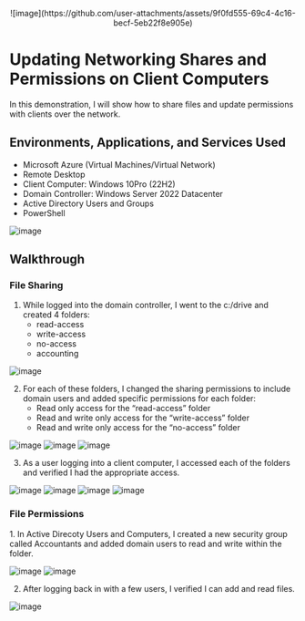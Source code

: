 <p align="center">
![image](https://github.com/user-attachments/assets/9f0fd555-69c4-4c16-becf-5eb22f8e905e)
</p>

<h1>Updating Networking Shares and Permissions on Client Computers</h1>
In this demonstration, I will show how to share files and update permissions with clients over the network. 

<h2>Environments, Applications, and Services Used </h2>

- Microsoft Azure (Virtual Machines/Virtual Network)
- Remote Desktop
- Client Computer: Windows 10Pro (22H2)
- Domain Controller: Windows Server 2022 Datacenter
- Active Directory Users and Groups 
- PowerShell
  
![image](https://github.com/user-attachments/assets/199bc314-b926-49fa-b3d7-d24d02e765a7)

<h2>Walkthrough</h2>

<h3>File Sharing</h3>

1. While logged into the domain controller, I went to the c:/drive and created 4 folders:
   - read-access
   - write-access
   - no-access
   - accounting

![image](https://github.com/user-attachments/assets/a66abf92-8101-46c4-bbec-b2e39a452ff3)


2. For each of these folders, I changed the sharing permissions to include domain users and added specific permissions for each folder:
     - Read only access for the “read-access” folder
     - Read and write only access for the “write-access” folder
     - Read and write only access for the “no-access” folder
       
![image](https://github.com/user-attachments/assets/a1548ca4-cb67-4780-b774-7796e86ab94b)
![image](https://github.com/user-attachments/assets/eb8b0064-cb64-4b07-a2aa-8d7f08ec33a5)
![image](https://github.com/user-attachments/assets/9c35ea99-1295-4181-899a-34dd1e32d8df)




  
3. As a user logging into a client computer, I accessed each of the folders and verified I had the appropriate access.

![image](https://github.com/user-attachments/assets/36e2b1e9-852c-4999-a906-095ade766e94)
![image](https://github.com/user-attachments/assets/4a5b3e74-1614-42c9-a2b9-a973ee1e762f)
![image](https://github.com/user-attachments/assets/e46f8d99-25ab-4d90-8f11-34969c394c4f)
![image](https://github.com/user-attachments/assets/6d42c15f-44b3-4bf2-a5d7-f8743b172d26)



<h3>File Permissions</h3>
1. In Active Direcoty Users and Computers, I created a new security group called Accountants and added domain users to read and write within the folder.

![image](https://github.com/user-attachments/assets/49c83726-ddb0-446f-8da8-cd992e70bb1b)
![image](https://github.com/user-attachments/assets/c5d68a1a-6df1-4936-a513-116471b19668)



2. After logging back in with a few users, I verified I can add and read files.

![image](https://github.com/user-attachments/assets/160d3064-ac60-487a-ab7b-c376327aed58)










